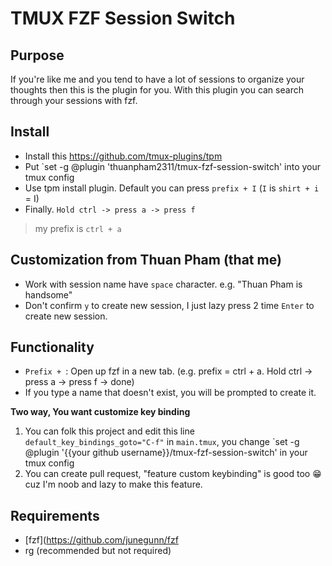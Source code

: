 # TMUX FZF Session Switch

## Purpose

If you're like me and you tend to have a lot of sessions to organize your
thoughts then this is the plugin for you. With this plugin you can search
through your sessions with fzf.

## Install

- Install this <https://github.com/tmux-plugins/tpm>
- Put `set -g @plugin 'thuanpham2311/tmux-fzf-session-switch' into your tmux config
- Use tpm install plugin. Default you can press `prefix + I` (`I` is `shirt + i` = I)
- Finally. `Hold ctrl -> press a -> press f`
> my prefix is `ctrl + a`

## Customization from Thuan Pham (that me)

- Work with session name have `space` character. e.g. "Thuan Pham is handsome"
- Don't confirm `y` to create new session, I just lazy press 2 time `Enter` to create new session.

## Functionality
- `Prefix + `: Open up fzf in a new tab. (e.g. prefix = ctrl + a. Hold ctrl -> press a -> press f -> done)
- If you type a name that doesn't exist, you will be prompted to create it.

**Two way,  You want customize key binding**
1. You can folk this project and edit this line `default_key_bindings_goto="C-f"` in `main.tmux`, you change `set -g @plugin '{{your github username}}/tmux-fzf-session-switch' in your tmux config
2. You can create pull request, "feature custom keybinding" is good too 😁 cuz I'm noob and lazy to make this feature.

## Requirements

- [fzf](https://github.com/junegunn/fzf
- rg (recommended but not required)
